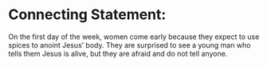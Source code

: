 # Connecting Statement:

On the first day of the week, women come early because they expect to use spices to anoint Jesus’ body. They are surprised to see a young man who tells them Jesus is alive, but they are afraid and do not tell anyone.